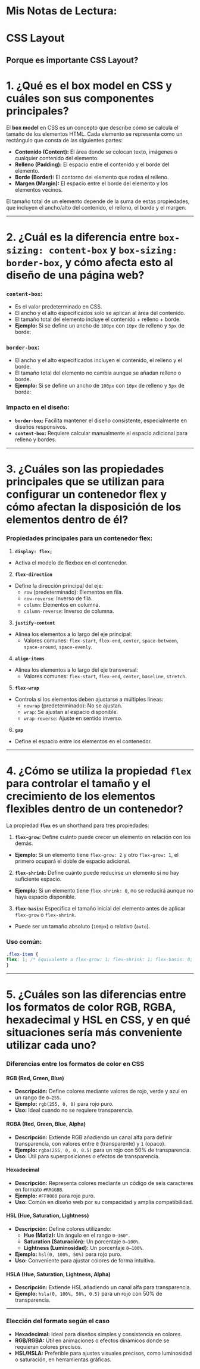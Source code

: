 # Mis Notas de Lectura:

# CSS Layout

## Porque es importante CSS Layout?

# 1. ¿Qué es el box model en CSS y cuáles son sus componentes principales?

El **box model** en CSS es un concepto que describe cómo se calcula el tamaño de los elementos HTML. Cada elemento se representa como un rectángulo que consta de las siguientes partes:

- **Contenido (Content):** El área donde se colocan texto, imágenes o cualquier contenido del elemento.
- **Relleno (Padding):** El espacio entre el contenido y el borde del elemento.
- **Borde (Border):** El contorno del elemento que rodea el relleno.
- **Margen (Margin):** El espacio entre el borde del elemento y los elementos vecinos.

El tamaño total de un elemento depende de la suma de estas propiedades, que incluyen el ancho/alto del contenido, el relleno, el borde y el margen.

---

# 2. ¿Cuál es la diferencia entre `box-sizing: content-box` y `box-sizing: border-box`, y cómo afecta esto al diseño de una página web?

### `content-box`:
- Es el valor predeterminado en CSS.
- El ancho y el alto especificados solo se aplican al área del contenido.
- El tamaño total del elemento incluye el contenido + relleno + borde.
- **Ejemplo:**
  Si se define un ancho de `100px` con `10px` de relleno y `5px` de borde:

### `border-box`:
- El ancho y el alto especificados incluyen el contenido, el relleno y el borde.
- El tamaño total del elemento no cambia aunque se añadan relleno o borde.
- **Ejemplo:**
Si se define un ancho de `100px` con `10px` de relleno y `5px` de borde:


### Impacto en el diseño:
- **`border-box`:** Facilita mantener el diseño consistente, especialmente en diseños responsivos.
- **`content-box`:** Requiere calcular manualmente el espacio adicional para relleno y bordes.

---

# 3. ¿Cuáles son las propiedades principales que se utilizan para configurar un contenedor flex y cómo afectan la disposición de los elementos dentro de él?

### Propiedades principales para un contenedor flex:
1. **`display: flex;`**
 - Activa el modelo de flexbox en el contenedor.

2. **`flex-direction`**
 - Define la dirección principal del eje:
   - `row` (predeterminado): Elementos en fila.
   - `row-reverse`: Inverso de fila.
   - `column`: Elementos en columna.
   - `column-reverse`: Inverso de columna.

3. **`justify-content`**
 - Alinea los elementos a lo largo del eje principal:
   - Valores comunes: `flex-start`, `flex-end`, `center`, `space-between`, `space-around`, `space-evenly`.

4. **`align-items`**
 - Alinea los elementos a lo largo del eje transversal:
   - Valores comunes: `flex-start`, `flex-end`, `center`, `baseline`, `stretch`.

5. **`flex-wrap`**
 - Controla si los elementos deben ajustarse a múltiples líneas:
   - `nowrap` (predeterminado): No se ajustan.
   - `wrap`: Se ajustan al espacio disponible.
   - `wrap-reverse`: Ajuste en sentido inverso.

6. **`gap`**
 - Define el espacio entre los elementos en el contenedor.

---

# 4. ¿Cómo se utiliza la propiedad `flex` para controlar el tamaño y el crecimiento de los elementos flexibles dentro de un contenedor?

La propiedad **`flex`** es un shorthand para tres propiedades:

1. **`flex-grow`:** Define cuánto puede crecer un elemento en relación con los demás.
 - **Ejemplo:**
   Si un elemento tiene `flex-grow: 2` y otro `flex-grow: 1`, el primero ocupará el doble de espacio adicional.

2. **`flex-shrink`:** Define cuánto puede reducirse un elemento si no hay suficiente espacio.
 - **Ejemplo:**
   Si un elemento tiene `flex-shrink: 0`, no se reducirá aunque no haya espacio disponible.

3. **`flex-basis`:** Especifica el tamaño inicial del elemento antes de aplicar `flex-grow` o `flex-shrink`.
 - Puede ser un tamaño absoluto (`100px`) o relativo (`auto`).

### Uso común:
```css
.flex-item {
flex: 1; /* Equivalente a flex-grow: 1; flex-shrink: 1; flex-basis: 0; */
}
```

---

# 5. ¿Cuáles son las diferencias entre los formatos de color RGB, RGBA, hexadecimal y HSL en CSS, y en qué situaciones sería más conveniente utilizar cada uno?

### Diferencias entre los formatos de color en CSS

#### RGB (Red, Green, Blue)
- **Descripción:** Define colores mediante valores de rojo, verde y azul en un rango de `0–255`.
- **Ejemplo:** `rgb(255, 0, 0)` para rojo puro.
- **Uso:** Ideal cuando no se requiere transparencia.

#### RGBA (Red, Green, Blue, Alpha)
- **Descripción:** Extiende RGB añadiendo un canal alfa para definir transparencia, con valores entre `0` (transparente) y `1` (opaco).
- **Ejemplo:** `rgba(255, 0, 0, 0.5)` para un rojo con 50% de transparencia.
- **Uso:** Útil para superposiciones o efectos de transparencia.

#### Hexadecimal
- **Descripción:** Representa colores mediante un código de seis caracteres en formato `#RRGGBB`.
- **Ejemplo:** `#FF0000` para rojo puro.
- **Uso:** Común en diseño web por su compacidad y amplia compatibilidad.

#### HSL (Hue, Saturation, Lightness)
- **Descripción:** Define colores utilizando:
  - **Hue (Matiz):** Un ángulo en el rango `0–360°`.
  - **Saturation (Saturación):** Un porcentaje `0–100%`.
  - **Lightness (Luminosidad):** Un porcentaje `0–100%`.
- **Ejemplo:** `hsl(0, 100%, 50%)` para rojo puro.
- **Uso:** Conveniente para ajustar colores de forma intuitiva.

#### HSLA (Hue, Saturation, Lightness, Alpha)
- **Descripción:** Extiende HSL añadiendo un canal alfa para transparencia.
- **Ejemplo:** `hsla(0, 100%, 50%, 0.5)` para un rojo con 50% de transparencia.

---

### Elección del formato según el caso
- **Hexadecimal:** Ideal para diseños simples y consistencia en colores.
- **RGB/RGBA:** Útil en animaciones o efectos dinámicos donde se requieran colores precisos.
- **HSL/HSLA:** Preferible para ajustes visuales precisos, como luminosidad o saturación, en herramientas gráficas.




